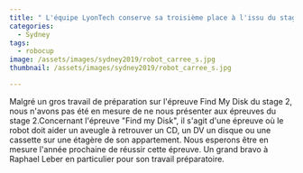 ```yaml
---
title: " L'équipe LyonTech conserve sa troisième place à l'issu du stage 2 de la robocup@home SSPL "
categories:
  - Sydney
tags:
  - robocup
image: /assets/images/sydney2019/robot_carree_s.jpg
thumbnail: /assets/images/sydney2019/robot_carree_s.jpg

---
```



Malgré un gros travail de préparation sur l'épreuve Find My Disk du stage 2, nous n'avons pas été en mesure de ne nous présenter aux épreuves du stage 2.Concernant l'épreuve "Find my Disk",  il s'agit d'une épreuve où le robot doit aider un aveugle à retrouver un CD, un DV  un disque ou une cassette sur une étagère de son appartement.
Nous esperons être en mesure l'année prochaine de réussir cette épreuve. Un grand bravo à Raphael Leber en particulier pour son travail préparatoire.



